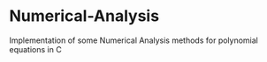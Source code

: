 # Numerical-Analysis
Implementation of some Numerical Analysis methods for polynomial equations in C

